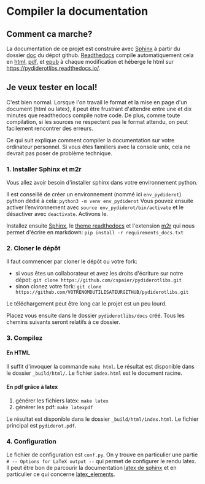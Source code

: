 # Compiler la documentation

## Comment ca marche?
La documentation de ce projet est construire avec [Sphinx](https://www.sphinx-doc.org/) à partir du dossier [doc](https://github.com/cspaier/pydiderot/tree/dev/docs) du dépot github. [Readthedocs](https://readthedocs.org/) compile automatiquement cela en [html](https://readthedocs.org/projects/pydiderotlibs/downloads/htmlzip/latest/), [pdf](https://readthedocs.org/projects/pydiderot/downloads/pdf/latest/), et [epub](https://readthedocs.org/projects/pydiderotlibs/downloads/epub/latest/) à chaque modification  et héberge le html sur https://pydiderotlibs.readthedocs.io/.


## Je veux tester en local!

C'est bien normal. Lorsque l'on travail le format et la mise en page d'un document (html ou latex), il peut être frustrant d'attendre entre une et dix minutes que readthedocs compile notre code. De plus, comme toute compilation, si les sources ne respectent pas le format attendu, on peut facilement rencontrer des erreurs.

Ce qui suit explique comment compiler la documentation sur votre ordinateur personnel. Si vous êtes familiers avec la console unix, cela ne devrait pas poser de problème technique.


### 1. Installer Sphinx et m2r
Vous allez avoir besoin d'installer sphinx dans votre environnement python.

Il est conseillé de créer un environnement (nommé ici `env_pydiderot`) python dédié à cela: `python3 -m venv env_pydiderot`
Vous pouvez ensuite activer l’environnement avec `source env_pydiderot/bin/activate` et le désactiver avec `deactivate`. Activons le.

Installez ensuite [Sphinx](https://www.sphinx-doc.org/), le [theme readthedocs](https://sphinx-rtd-theme.readthedocs.io/) et l'extension [m2r](https://github.com/miyakogi/m2r) qui nous permet d'écrire en markdown: `pip install -r requirements_docs.txt`


### 2. Cloner le dépôt
Il faut commencer par cloner le dépôt ou votre fork:

- si vous êtes un collaborateur et avez les droits d'écriture sur notre dépot: `git clone https://github.com/cspaier/pydiderotlibs.git`
- sinon clonez votre fork: `git clone https://github.com/VOTRENOMDUTILISATEURGITHUB/pydiderotlibs.git`

Le téléchargement peut être long car le projet est un peu lourd.

Placez vous ensuite dans le dossier `pydiderotlibs/docs` créé. Tous les chemins suivants seront relatifs à ce dossier.


### 3. Compilez

#### En HTML
Il suffit d'invoquer la commande `make html`.
Le résultat est disponible dans le dossier `_build/html/`. Le fichier `index.html` est le document racine.

#### En pdf grâce à latex
  1. générer les fichiers latex: `make latex`
  2. générer les pdf: `make latexpdf`

Le résultat est disponible dans le dossier `_build/html/index.html`. Le fichier principal est `pydiderot.pdf`.

### 4. Configuration
Le fichier de configuration est `conf.py`.
On y trouve en particulier une partie `# -- Options for LaTeX output --` qui permet de configurer le rendu latex. Il peut être bon de parcourir la documentation [latex de sphinx](https://www.sphinx-doc.org/en/master/latex.html) et en particulier ce qui concerne [latex_elements](https://www.sphinx-doc.org/en/master/usage/configuration.html#confval-latex_elements).
